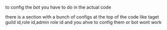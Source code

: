 to config the bot you have to do in the actual code

there is a section with a bunch of configs at the top of the code like taget guild id,role id,admin role id and you ahve to config them or bot wont work
